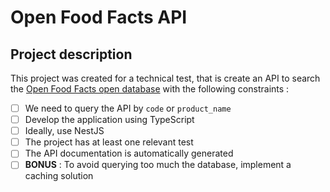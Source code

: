 # Open Food Facts API

## Project description

This project was created for a technical test, that is create an API to search the [Open Food Facts open database](https://fr.openfoodfacts.org/data) with the following constraints :

- [ ] We need to query the API by `code` or `product_name`
- [ ] Develop the application using TypeScript
- [ ] Ideally, use NestJS
- [ ] The project has at least one relevant test
- [ ] The API documentation is automatically generated
- [ ] **BONUS** : To avoid querying too much the database, implement a caching solution
